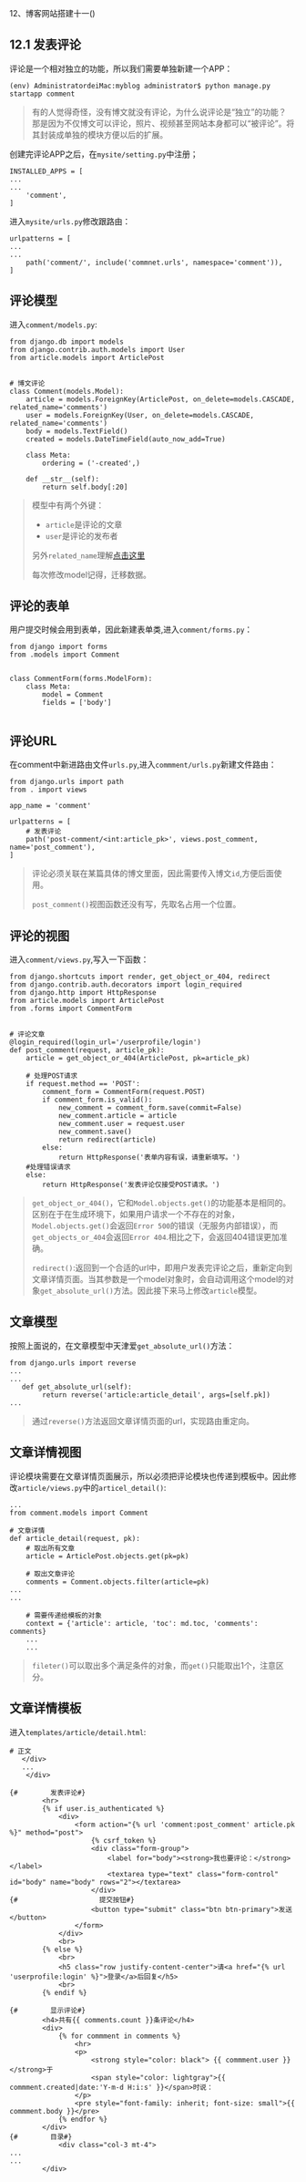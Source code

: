  12、博客网站搭建十一()
 
## 12.1 发表评论
评论是一个相对独立的功能，所以我们需要单独新建一个APP：

	(env) AdministratordeiMac:myblog administrator$ python manage.py startapp comment

> 有的人觉得奇怪，没有博文就没有评论，为什么说评论是“独立”的功能？
> 那是因为不仅博文可以评论，照片、视频甚至网站本身都可以“被评论”。将其封装成单独的模块方便以后的扩展。 

创建完评论APP之后，在`mysite/setting.py`中注册；

```
INSTALLED_APPS = [
...
...
    'comment',
]
```

进入`mysite/urls.py`修改跟路由：

```
urlpatterns = [
...
...
    path('comment/', include('commnet.urls', namespace='comment')),
]
```

## 评论模型
进入`comment/models.py`:

```
from django.db import models
from django.contrib.auth.models import User
from article.models import ArticlePost


# 博文评论
class Comment(models.Model):
    article = models.ForeignKey(ArticlePost, on_delete=models.CASCADE, related_name='comments')
    user = models.ForeignKey(User, on_delete=models.CASCADE, related_name='comments')
    body = models.TextField()
    created = models.DateTimeField(auto_now_add=True)
    
    class Meta:
        ordering = ('-created',)
        
    def __str__(self):
        return self.body[:20]
```
> 模型中有两个外键：
> 
> * `article`是评论的文章
> * `user`是评论的发布者
> 
> 另外`related_name`理解[点击这里](https://www.douban.com/group/topic/29857899/)
> 
> 每次修改model记得，迁移数据。

## 评论的表单
用户提交时候会用到表单，因此新建表单类,进入`comment/forms.py`：

```
from django import forms
from .models import Comment


class CommentForm(forms.ModelForm):
    class Meta:
        model = Comment
        fields = ['body']
        
```

## 评论URL
在comment中新进路由文件`urls.py`,进入`commment/urls.py`新建文件路由：

```
from django.urls import path
from . import views

app_name = 'comment'

urlpatterns = [
    # 发表评论
    path('post-comment/<int:article_pk>', views.post_comment, name='post_comment'),
]
```
> 评论必须关联在某篇具体的博文里面，因此需要传入博文`id`,方便后面使用。
> 
> `post_comment()`视图函数还没有写，先取名占用一个位置。

## 评论的视图
进入`comment/views.py`,写入一下函数：

```
from django.shortcuts import render, get_object_or_404, redirect
from django.contrib.auth.decorators import login_required
from django.http import HttpResponse
from article.models import ArticlePost
from .forms import CommentForm


# 评论文章
@login_required(login_url='/userprofile/login')
def post_comment(request, article_pk):
    article = get_object_or_404(ArticlePost, pk=article_pk)
    
    # 处理POST请求
    if request.method == 'POST':
        comment_form = CommentForm(request.POST)
        if comment_form.is_valid():
            new_comment = comment_form.save(commit=False)
            new_comment.article = article
            new_comment.user = request.user
            new_comment.save()
            return redirect(article)
        else:
            return HttpResponse('表单内容有误，请重新填写。')
    #处理错误请求
    else:
        return HttpResponse('发表评论仅接受POST请求。')

```

> `get_object_or_404()`，它和`Model.objects.get()`的功能基本是相同的。区别在于在生成环境下，如果用户请求一个不存在的对象，`Model.objects.get()`会返回`Error 500`的错误（无服务内部错误），而`get_objects_or_404`会返回`Error 404`.相比之下，会返回404错误更加准确。
> 
> `redirect()`:返回到一个合适的url中，即用户发表完评论之后，重新定向到文章详情页面。当其参数是一个model对象时，会自动调用这个model的对象`get_absolute_url()`方法。因此接下来马上修改`article`模型。

## 文章模型
按照上面说的，在文章模型中天津爱`get_absolute_url()`方法：

```
from django.urls import reverse
...
...
   def get_absolute_url(self):
        return reverse('article:article_detail', args=[self.pk])
...
```
> 通过`reverse()`方法返回文章详情页面的url，实现路由重定向。

## 文章详情视图
评论模块需要在文章详情页面展示，所以必须把评论模块也传递到模板中。因此修改`article/views.py`中的`articel_detail()`:

```
...
from comment.models import Comment

# 文章详情
def article_detail(request, pk):
    # 取出所有文章
    article = ArticlePost.objects.get(pk=pk)
    
    # 取出文章评论
    comments = Comment.objects.filter(article=pk)
...
...

    # 需要传递给模板的对象
    context = {'article': article, 'toc': md.toc, 'comments': comments}
    ...
    ...
```
> `fileter()`可以取出多个满足条件的对象，而`get()`只能取出1个，注意区分。

## 文章详情模板
进入`templates/article/detail.html`:

```
# 正文
   </div>
   ...
	</div>
	
{#        发表评论#}
        <hr>
        {% if user.is_authenticated %}
            <div>
                <form action="{% url 'comment:post_comment' article.pk %}" method="post">
                    {% csrf_token %}
                    <div class="form-group">
                        <label for="body"><strong>我也要评论：</strong></label>
                        <textarea type="text" class="form-control" id="body" name="body" rows="2"></textarea>
                    </div>
{#                    提交按钮#}
                    <button type="submit" class="btn btn-primary">发送</button>
                </form>
            </div>
            <br>
        {% else %}
            <br>
            <h5 class="row justify-content-center">请<a href="{% url 'userprofile:login' %}">登录</a>后回复</h5>
            <br>
        {% endif %}

{#        显示评论#}
        <h4>共有{{ comments.count }}条评论</h4>
        <div>
            {% for commment in comments %}
                <hr>
                <p>
                    <strong style="color: black"> {{ commment.user }}</strong>于
                    <span style="color: lightgray">{{ commment.created|date:'Y-m-d H:i:s' }}</span>时说：
                </p>
                <pre style="font-family: inherit; font-size: small">{{ commment.body }}</pre>
            {% endfor %}
        </div>
{#        目录#}
            <div class="col-3 mt-4">
...
...
        </div>
```